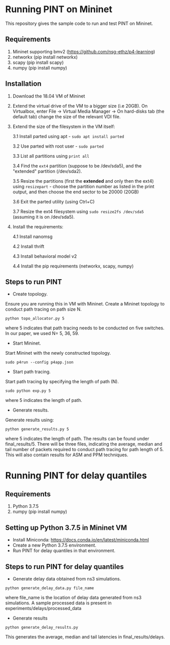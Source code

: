 # Running PINT on Mininet

This repository gives the sample code to run and test PINT on Mininet.

## Requirements
1. Mininet supporting bmv2 (https://github.com/nsg-ethz/p4-learning)
2. networkx (pip install networkx)
3. scapy (pip install scapy)
4. numpy (pip install numpy)

## Installation
1. Download the 18.04 VM of Mininet
2. Extend the virtual drive of the VM to a bigger size (i.e 20GB). On Virtualbox, enter File -> Virtual Media Manager -> On hard-disks tab (the default tab) change the size of the relevant VDI file.
3. Extend the size of the filesystem in the VM itself:

    3.1 Install parted using apt - `sudo apt install parted`

    3.2 Use parted with root user - `sudo parted`

    3.3 List all partitions using `print all`

    3.4 Find the `ext4` partition (suppose to be /dev/sda5), and the "extended" partition (/dev/sda2).

    3.5 Resize the partitions (first the **extended** and only then the ext4) using `resizepart` - choose the partition number as listed in the print output, and then choose the end sector to be 20000 (20GB)

    3.6 Exit the parted utility (using Ctrl+C)

    3.7 Resize the ext4 filesystem using `sudo resize2fs /dev/sda5` (assuming it is on /dev/sda5).

4. Install the requirements:

    4.1 Install nanomsg

    4.2 Install thrift

    4.3 Install behavioral model v2

    4.4 Install the pip requirements (networkx, scapy, numpy)

## Steps to run PINT
- Create topology.

Ensure you are running this in VM with Mininet.
Create a Mininet topology to conduct path tracing on path size N.

`python topo_allocator.py 5`

where 5 indicates that path tracing needs to be conducted on five switches. In our paper, we used N= 5, 36, 59.

- Start Mininet.

Start Mininet with the newly constructed topology.

`sudo p4run --config p4app.json`

- Start path tracing.

Start path tracing by specifying the length of path (N).

`sudo python exp.py 5`

where 5 indicates the length of path.

- Generate results.

Generate results using:

`python generate_results.py 5`

where 5 indicates the length of path. The results can be found under final_results/5. There
will be three files, indicating the average, median and tail number of packets required to conduct
path tracing for path length of 5. This will also contain results for ASM and PPM techniques.

# Running PINT for delay quantiles

## Requirements
1. Python 3.7.5
2. numpy (pip install numpy)

## Setting up Python 3.7.5 in Mininet VM

- Install Miniconda: https://docs.conda.io/en/latest/miniconda.html
- Create a new Python 3.7.5 environment.
- Run PINT for delay quantiles in that environment.

## Steps to run PINT for delay quantiles

- Generate delay data obtained from ns3 simulations.

`python generate_delay_data.py file_name`

where file_name is the location of delay data generated from ns3 simulations. A sample
processed data is present in experiments/delays/processed_data

- Generate results

`python generate_delay_results.py`

This generates the average, median and tail latencies in final_results/delays. 
